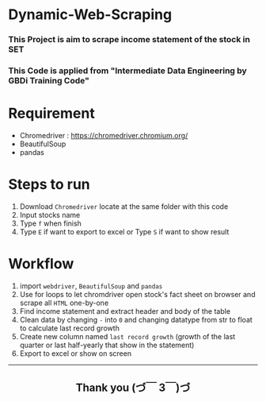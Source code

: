 # Dynamic-Web-Scraping
### This Project is aim to scrape income statement of the stock in SET
### This Code is applied from "Intermediate Data Engineering by GBDi Training Code"

# Requirement
- Chromedriver : https://chromedriver.chromium.org/
- BeautifulSoup
- pandas

# Steps to run
1. Download `Chromedriver` locate at the same folder with this code
2. Input stocks name
3. Type `f` when finish
4. Type `E` if want to export to excel or Type `S` if want to show result

# Workflow
1. import `webdriver`, `BeautifulSoup` and `pandas`
2. Use for loops to let chromdriver open stock's fact sheet on browser and scrape all `HTML` one-by-one
3. Find income statement and extract header and body of the table
4. Clean data by changing `-` into `0` and changing datatype from str to float to calculate last record growth
5. Create new column named `last record growth` (growth of the last quarter or last half-yearly that show in the statement)
6. Export to excel or show on screen
---
<h2><div align="center">Thank you (づ￣ 3￣)づ</div></h2>
